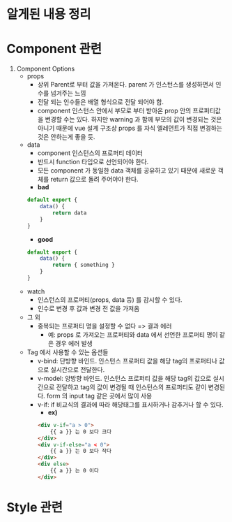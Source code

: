 # 알게된 내용 정리

# Component 관련
1. Component Options
    - props
        - 상위 Parent로 부터 값을 가져온다. parent 가 인스턴스를 생성하면서 인수를 넘겨주는 느낌
        - 전달 되는 인수들은 배열 형식으로 전달 되어야 함.
        - component 인스턴스 안에서 부모로 부터 받아온 prop 안의 프로퍼티값을 변경할 수는 있다. 하지만 warning 과 함께 부모의 값이 변경되는 것은 아니기 때문에 vue 설계 구조상 props 를 자식 엘레먼트가 직접 변경하는 것은 안하는게 좋을 듯.
    - data
        - component 인스턴스의 프로퍼티 데이터
        - 반드시 function 타입으로 선언되어야 한다.
        - 모든 component 가 동일한 data 객체를 공유하고 있기 때문에 새로운 객체를 return 값으로 돌려 주어야야 한다.
        - **bad**
        ```javascript
        default export {
            data() {
                return data
            }
        }
        ```
        - **good**
        ```javascript
        default export {
            data() {
                return { something }
            }
        }
        ```
    - watch
        - 인스턴스의 프로퍼티(props, data 등) 를 감시할 수 있다.
        - 인수로 변경 후 값과 변경 전 값을 가져옴
    - 그 외
        - 중복되는 프로퍼티 명을 설정할 수 없다 => 결과 에러
            - 예: props 로 가져오는 프로퍼티와 data 에서 선언한 프로퍼티 명이 같은 경우 에러 발생
    - Tag 에서 사용할 수 있는 옵션들
        - v-bind: 단방향 바인드. 인스턴스 프로퍼티 값을 해당 tag의 프로퍼티나 값으로 실시간으로 전달한다.
        - v-model: 양방향 바인드. 인스턴스 프로퍼티 값을 해당 tag의 값으로 실시간으로 전달하고 tag의 값이 변경될 때 인스턴스의 프로퍼티도 같이 변경된다. form 의 input tag 같은 곳에서 많이 사용
        - v-if: if 비교식의 결과에 따라 해당태그를 표시하거나 감추거나 할 수 있다.
            - **ex)**
            ```html
            <div v-if="a > 0">
                {{ a }} 는 0 보다 크다
            </div>
            <div v-if-else="a < 0">
                {{ a }} 는 0 보다 작다
            </div>
            <div else>
                {{ a }} 는 0 이다
            </div>
            ```
# Style 관련
